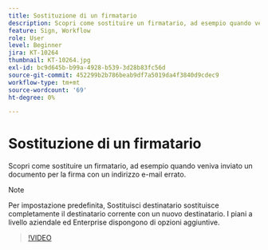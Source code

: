 ```yaml
---
title: Sostituzione di un firmatario
description: Scopri come sostituire un firmatario, ad esempio quando veniva inviato un documento per la firma con un messaggio e-mail errato
feature: Sign, Workflow
role: User
level: Beginner
jira: KT-10264
thumbnail: KT-10264.jpg
exl-id: bc9d645b-b99a-4928-b539-3d28b83fc56d
source-git-commit: 452299b2b786beab9df7a5019da4f3840d9cdec9
workflow-type: tm+mt
source-wordcount: '69'
ht-degree: 0%

---
```


# Sostituzione di un firmatario

Scopri come sostituire un firmatario, ad esempio quando veniva inviato un documento per la firma con un indirizzo e-mail errato.

>[!NOTE]
>
>Per impostazione predefinita, Sostituisci destinatario sostituisce completamente il destinatario corrente con un nuovo destinatario. I piani a livello aziendale ed Enterprise dispongono di opzioni aggiuntive.

>[!VIDEO](https://video.tv.adobe.com/v/3425303?quality=12&learn=on&hidetitle=true&captions=ita)
